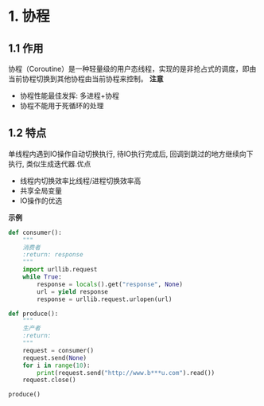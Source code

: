 # 1. 协程

## 1.1 作用

协程（Coroutine）是一种轻量级的用户态线程，实现的是非抢占式的调度，即由当前协程切换到其他协程由当前协程来控制。 
**注意**

- 协程性能最佳发挥: 多进程+协程
- 协程不能用于死循环的处理

## 1.2 特点

单线程内遇到IO操作自动切换执行, 待IO执行完成后, 回调到跳过的地方继续向下执行, 类似生成迭代器.优点

- 线程内切换效率比线程/进程切换效率高
- 共享全局变量
- IO操作的优选

**示例**

```python
def consumer():
    """
    消费者
    :return: response
    """
    import urllib.request
    while True:
        response = locals().get("response", None)
        url = yield response
        response = urllib.request.urlopen(url)

def produce():
    """
    生产者
    :return:
    """
    request = consumer()
    request.send(None)
    for i in range(10):
        print(request.send("http://www.b***u.com").read())
    request.close()

produce()
```

